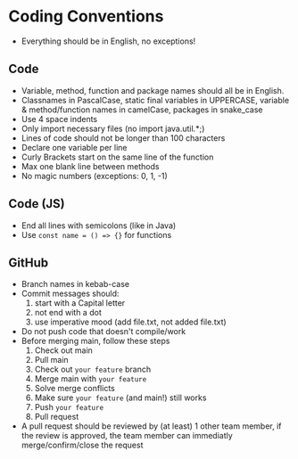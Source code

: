 # Coding Conventions

- Everything should be in English, no exceptions!

## Code
- Variable, method, function and package names should all be in English.
- Classnames in PascalCase, static final variables in UPPERCASE, variable & method/function names in camelCase, packages in snake_case
- Use 4 space indents
- Only import necessary files (no import java.util.*;)
- Lines of code should not be longer than 100 characters
- Declare one variable per line
- Curly Brackets start on the same line of the function
- Max one blank line between methods
- No magic numbers (exceptions: 0, 1, -1)

## Code (JS)
- End all lines with semicolons (like in Java)
- Use `const name = () => {}` for functions

## GitHub
- Branch names in kebab-case
- Commit messages should:
    1. start with a Capital letter
    2. not end with a dot
    3. use imperative mood (add file.txt, not added file.txt)
- Do not push code that doesn't compile/work
- Before merging main, follow these steps
    1. Check out main
    2. Pull main
    3. Check out `your feature` branch
    4. Merge main with `your feature`
    5. Solve merge conflicts
    6. Make sure `your feature` (and main!) still works
    7. Push `your feature` 
    8. Pull request
- A pull request should be reviewed by (at least) 1 other team member, if the review is approved, the team member can immediatly merge/confirm/close the request